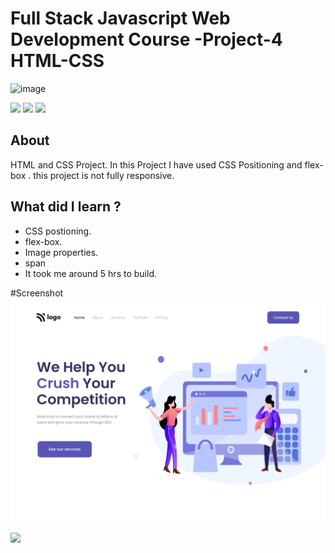 # Full Stack Javascript Web Development Course -Project-4 HTML-CSS 
![image]( https://img.shields.io/badge/iNeuron-Fullstack%20Web%20Devlopment%20Course-orange)

![](https://img.shields.io/badge/HTML%20-CSS-orange) ![](https://img.shields.io/badge/Hitesh%20Chaudhary%20-Learn%20Code%20Online-orange) ![](https://img.shields.io/badge/Project%20-04-orange)


## About
HTML and CSS Project. In this Project I have used CSS Positioning and  flex-box . this project is not fully responsive.
## What did I learn ?

-    CSS postioning.
-    flex-box.
-    Image properties.
-    span
-    It took me around 5 hrs to build.

#Screenshot
![image](./4.png)

[<img src=https://img.shields.io/badge/-Projecy%20LiveLink-blue>](https://htmlcss-project-3.netlify.app/)
